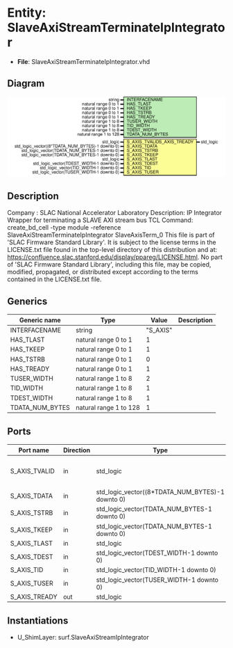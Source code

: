 # Entity: SlaveAxiStreamTerminateIpIntegrator

- **File**: SlaveAxiStreamTerminateIpIntegrator.vhd
## Diagram

![Diagram](SlaveAxiStreamTerminateIpIntegrator.svg "Diagram")
## Description

Company    : SLAC National Accelerator Laboratory
Description: IP Integrator Wrapper for terminating a SLAVE AXI stream bus
TCL Command: create_bd_cell -type module -reference SlaveAxiStreamTerminateIpIntegrator SlaveAxisTerm_0
This file is part of 'SLAC Firmware Standard Library'.
It is subject to the license terms in the LICENSE.txt file found in the
top-level directory of this distribution and at:
   https://confluence.slac.stanford.edu/display/ppareg/LICENSE.html.
No part of 'SLAC Firmware Standard Library', including this file,
may be copied, modified, propagated, or distributed except according to
the terms contained in the LICENSE.txt file.
## Generics

| Generic name    | Type                   | Value    | Description |
| --------------- | ---------------------- | -------- | ----------- |
| INTERFACENAME   | string                 | "S_AXIS" |             |
| HAS_TLAST       | natural range 0 to 1   | 1        |             |
| HAS_TKEEP       | natural range 0 to 1   | 1        |             |
| HAS_TSTRB       | natural range 0 to 1   | 0        |             |
| HAS_TREADY      | natural range 0 to 1   | 1        |             |
| TUSER_WIDTH     | natural range 1 to 8   | 2        |             |
| TID_WIDTH       | natural range 1 to 8   | 1        |             |
| TDEST_WIDTH     | natural range 1 to 8   | 1        |             |
| TDATA_NUM_BYTES | natural range 1 to 128 | 1        |             |
## Ports

| Port name     | Direction | Type                                             | Description                        |
| ------------- | --------- | ------------------------------------------------ | ---------------------------------- |
| S_AXIS_TVALID | in        | std_logic                                        | IP Integrator AXI Stream Interface |
| S_AXIS_TDATA  | in        | std_logic_vector((8*TDATA_NUM_BYTES)-1 downto 0) |                                    |
| S_AXIS_TSTRB  | in        | std_logic_vector(TDATA_NUM_BYTES-1 downto 0)     |                                    |
| S_AXIS_TKEEP  | in        | std_logic_vector(TDATA_NUM_BYTES-1 downto 0)     |                                    |
| S_AXIS_TLAST  | in        | std_logic                                        |                                    |
| S_AXIS_TDEST  | in        | std_logic_vector(TDEST_WIDTH-1 downto 0)         |                                    |
| S_AXIS_TID    | in        | std_logic_vector(TID_WIDTH-1 downto 0)           |                                    |
| S_AXIS_TUSER  | in        | std_logic_vector(TUSER_WIDTH-1 downto 0)         |                                    |
| S_AXIS_TREADY | out       | std_logic                                        |                                    |
## Instantiations

- U_ShimLayer: surf.SlaveAxiStreamIpIntegrator
